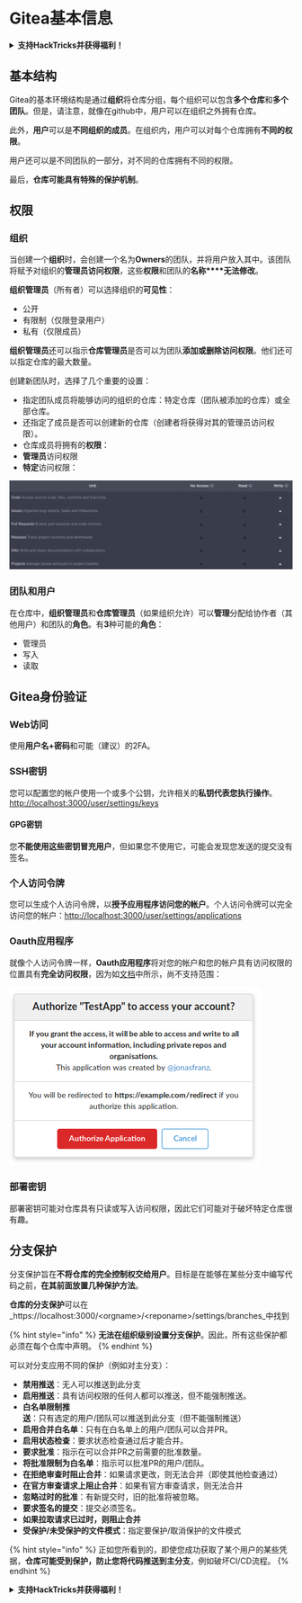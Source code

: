 # Gitea基本信息

<details>

<summary><strong>支持HackTricks并获得福利！</strong></summary>

* 如果您想在HackTricks中看到您的公司广告，或者如果您想访问PEASS的最新版本或下载PDF格式的HackTricks，请查看[**订阅计划**](https://github.com/sponsors/carlospolop)！
* 获取[**官方PEASS和HackTricks周边产品**](https://peass.creator-spring.com)
* 发现[**PEASS家族**](https://opensea.io/collection/the-peass-family)，我们的独家[**NFT**](https://opensea.io/collection/the-peass-family)收藏品
* **加入** 💬 [**Discord群组**](https://discord.gg/hRep4RUj7f) 或 [**Telegram群组**](https://t.me/peass) 或 **关注**我的 **Twitter** 🐦 [**@carlospolopm**](https://twitter.com/carlospolopm)**。**
* **通过向** [**HackTricks**](https://github.com/carlospolop/hacktricks) **和** [**HackTricks Cloud**](https://github.com/carlospolop/hacktricks-cloud) **github仓库提交PR来分享您的黑客技巧。**

</details>

## 基本结构

Gitea的基本环境结构是通过**组织**将仓库分组，每个组织可以包含**多个仓库**和**多个团队**。但是，请注意，就像在github中，用户可以在组织之外拥有仓库。

此外，**用户**可以是**不同组织的成员**。在组织内，用户可以对每个仓库拥有**不同的权限**。

用户还可以是不同团队的一部分，对不同的仓库拥有不同的权限。

最后，**仓库可能具有特殊的保护机制**。

## 权限

### 组织

当创建一个**组织**时，会创建一个名为**Owners**的团队，并将用户放入其中。该团队将赋予对组织的**管理员访问权限**，这些**权限**和团队的**名称****无法修改**。

**组织管理员**（所有者）可以选择组织的**可见性**：

* 公开
* 有限制（仅限登录用户）
* 私有（仅限成员）

**组织管理员**还可以指示**仓库管理员**是否可以为团队**添加或删除访问权限**。他们还可以指定仓库的最大数量。

创建新团队时，选择了几个重要的设置：

* 指定团队成员将能够访问的组织的仓库：特定仓库（团队被添加的仓库）或全部仓库。
* 还指定了成员是否可以创建新的仓库（创建者将获得对其的管理员访问权限）。
* 仓库成员将拥有的**权限**：
* **管理员**访问权限
* **特定**访问权限：

![](<../../.gitbook/assets/image (3) (1) (1) (1) (1).png>)

### 团队和用户

在仓库中，**组织管理员**和**仓库管理员**（如果组织允许）可以**管理**分配给协作者（其他用户）和团队的**角色**。有**3**种可能的**角色**：

* 管理员
* 写入
* 读取

## Gitea身份验证

### Web访问

使用**用户名+密码**和可能（建议）的2FA。

### **SSH密钥**

您可以配置您的帐户使用一个或多个公钥，允许相关的**私钥代表您执行操作**。[http://localhost:3000/user/settings/keys](http://localhost:3000/user/settings/keys)

#### **GPG密钥**

您**不能使用这些密钥冒充用户**，但如果您不使用它，可能会发现您发送的提交没有签名。

### **个人访问令牌**

您可以生成个人访问令牌，以**授予应用程序访问您的帐户**。个人访问令牌可以完全访问您的帐户：[http://localhost:3000/user/settings/applications](http://localhost:3000/user/settings/applications)

### Oauth应用程序

就像个人访问令牌一样，**Oauth应用程序**将对您的帐户和您的帐户具有访问权限的位置具有**完全访问权限**，因为如[文档](https://docs.gitea.io/en-us/oauth2-provider/#scopes)中所示，尚不支持范围：

![](<../../.gitbook/assets/image (60).png>)

### 部署密钥

部署密钥可能对仓库具有只读或写入访问权限，因此它们可能对于破坏特定仓库很有趣。

## 分支保护

分支保护旨在**不将仓库的完全控制权交给用户**。目标是在能够在某些分支中编写代码之前，**在其前面放置几种保护方法**。

**仓库的分支保护**可以在_https://localhost:3000/\<orgname>/\<reponame>/settings/branches_中找到

{% hint style="info" %}
**无法在组织级别设置分支保护**。因此，所有这些保护都必须在每个仓库中声明。
{% endhint %}

可以对分支应用不同的保护（例如对主分支）：

* **禁用推送**：无人可以推送到此分支
* **启用推送**：具有访问权限的任何人都可以推送，但不能强制推送。
* **白名单限制推送**：只有选定的用户/团队可以推送到此分支（但不能强制推送）
* **启用合并白名单**：只有在白名单上的用户/团队可以合并PR。
* **启用状态检查**：要求状态检查通过后才能合并。
* **要求批准**：指示在可以合并PR之前需要的批准数量。
* **将批准限制为白名单**：指示可以批准PR的用户/团队。
* **在拒绝审查时阻止合并**：如果请求更改，则无法合并（即使其他检查通过）
* **在官方审查请求上阻止合并**：如果有官方审查请求，则无法合并
* **忽略过时的批准**：有新提交时，旧的批准将被忽略。
* **要求签名的提交**：提交必须签名。
* **如果拉取请求已过时，则阻止合并**
* **受保护/未受保护的文件模式**：指定要保护/取消保护的文件模式

{% hint style="info" %}
正如您所看到的，即使您成功获取了某个用户的某些凭据，**仓库可能受到保护，防止您将代码推送到主分支**，例如破坏CI/CD流程。
{% endhint %}

<details>

<summary><strong>支持HackTricks并获得福利！</strong></summary>

* 如果您想在HackTricks中看到您的公司广告，或者如果您想访问PEASS的最新版本或下载PDF格式的HackTricks，请查看[**订阅计划**](https://github.com/sponsors/carlospolop)！
* 获取[**官方PEASS和HackTricks周边产品**](https://peass.creator-spring.com)
* 发现[**PEASS家族**](https://opensea.io/collection/the-peass-family)，我们的独家[**NFT**](https://opensea.io/collection/the-peass-family)收藏品
* **加入** 💬 [**Discord群组**](https://discord.gg/hRep4RUj7f) 或 [**Telegram群组**](https://t.me/peass) 或 **关注**我的 **Twitter** 🐦 [**@carlospolopm**](https://twitter.com/carlospolopm)**。**
* **通过向
